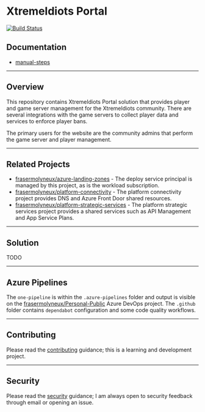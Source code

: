 # XtremeIdiots Portal

[![Build Status](https://dev.azure.com/frasermolyneux/XtremeIdiots-Public/_apis/build/status/xtremeidiots-portal.OnePipeline?repoName=frasermolyneux%2Fxtremeidiots-portal&branchName=main)](https://dev.azure.com/frasermolyneux/XtremeIdiots-Public/_build/latest?definitionId=177&repoName=frasermolyneux%2Fxtremeidiots-portal&branchName=main)

## Documentation

* [manual-steps](/docs/manual-steps.md)

---

## Overview

This repository contains XtremeIdiots Portal solution that provides player and game server management for the XtremeIdiots community. There are several integrations with the game servers to collect player data and services to enforce player bans.

The primary users for the website are the community admins that perform the game server and player management.

---

## Related Projects

* [frasermolyneux/azure-landing-zones](https://github.com/frasermolyneux/azure-landing-zones) - The deploy service principal is managed by this project, as is the workload subscription.
* [frasermolyneux/platform-connectivity](https://github.com/frasermolyneux/platform-connectivity) - The platform connectivity project provides DNS and Azure Front Door shared resources.
* [frasermolyneux/platform-strategic-services](https://github.com/frasermolyneux/platform-strategic-services) - The platform strategic services project provides a shared services such as API Management and App Service Plans.

---

## Solution

TODO

---

## Azure Pipelines

The `one-pipeline` is within the `.azure-pipelines` folder and output is visible on the [frasermolyneux/Personal-Public](https://dev.azure.com/frasermolyneux/XtremeIdiots-Public/_build?definitionId=177) Azure DevOps project.
The `.github` folder contains `dependabot` configuration and some code quality workflows.

---

## Contributing

Please read the [contributing](CONTRIBUTING.md) guidance; this is a learning and development project.

---

## Security

Please read the [security](SECURITY.md) guidance; I am always open to security feedback through email or opening an issue.

